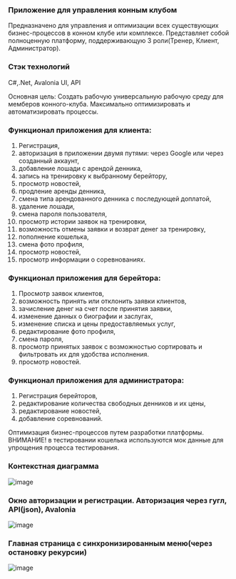 ### Приложение для управления конным клубом

Предназначено для управления и оптимизации всех существующих бизнес-процессов в конном клубе или комплексе. Представляет собой полноценную платформу, поддерживающую 3 роли(Тренер, Клиент, Администратор).

### Стэк технологий 
C#,.Net, Avalonia UI, API

Основная цель: Создать рабочую универсальную рабочую среду для мемберов конного-клуба. Максимально оптимизировать и автоматизировать процессы.

### Функционал приложения для клиента:
1)	Регистрация,
2)	авторизация в приложении двумя путями: через Google или через созданный аккаунт,
3)	добавление лошади с арендой денника,
4)	запись на тренировку к выбранному берейтору,
5)	просмотр новостей,
6)	продление аренды денника,
7)	смена типа арендованного денника с последующей доплатой,
8)	удаление лошади,
9)	смена пароля пользователя,
10)	просмотр истории заявок на тренировки,
11)	 возможность отмены заявки и возврат денег за тренировку,
12)	 пополнение кошелька,
13)	 смена фото профиля,
14)	 просмотр новостей,
15)	 просмотр информации о соревнованиях.
    
### Функционал приложения для берейтора:
1)	Просмотр заявок клиентов, 
2)	возможность принять или отклонить заявки клиентов,
3)	зачисление денег на счет после принятия заявки,
4)	изменение данных о биографии и заслугах,
5)	изменение списка и цены предоставляемых услуг, 
6)	редактирование фото профиля,
7)	смена пароля,
8)	просмотр принятых заявок с возможностью сортировать и фильтровать их для удобства исполнения.
9)	просмотр новостей.
    
### Функционал приложения для администратора:
1)	Регистрация берейторов,
2)	редактирование количества свободных денников и их цены,
3)	редактирование новостей,
4)	добавление соревнований.


Оптимизация бизнес-процессов путем разработки платформы. 
ВНИМАНИЕ! в тестировании кошелька используются мок данные для упрощения процесса тестирования.

### Контекстная диаграмма
![image](https://github.com/user-attachments/assets/0477ec20-bdb0-46f3-a847-3faa553603df)

### Окно авторизации и регистрации. Авторизация через гугл, API(json), Avalonia
![image](https://github.com/user-attachments/assets/5a067edf-a640-4ea3-9818-d585fe54b232)


### Главная страница с синхронизированным меню(через остановку рекурсии)
![image](https://github.com/user-attachments/assets/1c839da8-153a-4097-b9ee-6c6552bf65e1)





